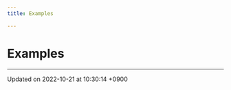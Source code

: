 ```yaml
---
title: Examples

---
```


# Examples







-------------------------------

Updated on 2022-10-21 at 10:30:14 +0900

